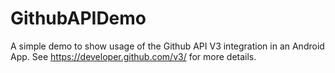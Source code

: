 # GithubAPIDemo

A simple demo to show usage of the Github API V3 integration in an Android App. See https://developer.github.com/v3/ for more details.
